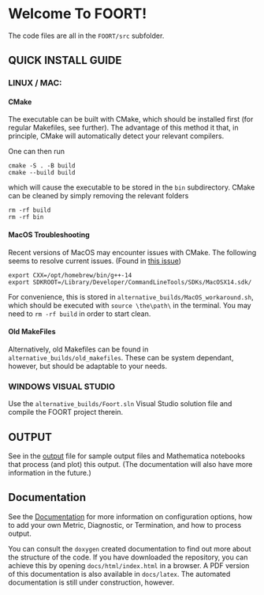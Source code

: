 # Welcome To FOORT!

The code files are all in the `FOORT/src` subfolder.

## QUICK INSTALL GUIDE

### LINUX / MAC:

#### CMake

The executable can be built with CMake, which should be installed first (for regular Makefiles, see further). The advantage of this method it that, in principle, CMake
will automatically detect your relevant compilers.

One can then run

```
cmake -S . -B build
cmake --build build
```

which will cause the executable to be stored in the `bin` subdirectory. CMake can be cleaned by simply removing the relevant folders

```
rm -rf build
rm -rf bin
```

#### MacOS Troubleshooting

Recent versions of MacOS may encounter issues with CMake. The following seems to resolve current issues.
(Found in [this issue](https://gist.github.com/scivision/d69faebbc56da9714798087b56de925a))

```
export CXX=/opt/homebrew/bin/g++-14
export SDKROOT=/Library/Developer/CommandLineTools/SDKs/MacOSX14.sdk/
```

For convenience, this is stored in `alternative_builds/MacOS_workaround.sh`, which should be executed with `source \the\path\` in the terminal. You may need to `rm -rf build` in order to start clean.

#### Old MakeFiles

Alternatively, old Makefiles can be found in `alternative_builds/old_makefiles`. These can be system dependant, however, but should be adaptable to your needs.

### WINDOWS VISUAL STUDIO

Use the `alternative_builds/Foort.sln` Visual Studio solution file and compile the FOORT project therein.

## OUTPUT

See in the [output](FOORT/Output) file for sample output files and Mathematica notebooks that process (and plot) this output. (The documentation will also have more information in the future.)

## Documentation

See the [Documentation](./docs/Documentation.pdf) for more information on configuration options, how to add your own Metric, Diagnostic, or Termination, and how to process output.

You can consult the `doxygen` created documentation to find out more about the structure of the code.
If you have downloaded the repository, you can achieve this by opening `docs/html/index.html` in a browser.
A PDF version of this documentation is also available in `docs/latex`. The automated documentation is still under construction, however.
